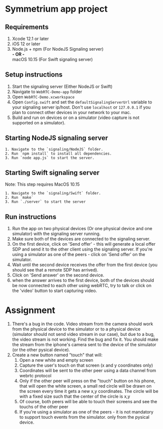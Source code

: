 # Symmetrium app project 

## Requirements
1. Xcode 12.1 or later
2. iOS 12 or later
3. Node.js + npm (For NodeJS Signaling server)  
**- OR -**  
macOS 10.15 (For Swift signaling server)

## Setup instructions
1. Start the signaling server (Either NodeJS or Swift)
2. Navigate to `WebRTC-Demo-app` folder
3. Open `WebRTC-Demo.xcworkspace`
4. Open `Config.swift` and set the `defaultSignalingServerUrl` variable to your signaling server ip/host. Don't use `localhost` or `127.0.0.1` if you plan to connect other devices in your network to your mac.
5. Build and run on devices or on a simulator (video capture is not supported on a simulator).

## Starting NodeJS signaling server
    1. Navigate to the `signaling/NodeJS` folder.
    2. Run `npm install` to install all dependencies.
    3. Run `node app.js` to start the server.


## Starting Swift signaling server
Note: This step requires MacOS 10.15

    1. Navigate to the `signaling/Swift` folder.
    2. Run `make`
    3. Run `./server` to start the server


## Run instructions
1. Run the app on two physical devices (Or one physical device and one simulator) with the signaling server running.
2. Make sure both of the devices are connected to the signaling server.
3. On the first device, click on 'Send offer' - this will generate a local offer SDP and send it to the other client using the signaling server. If you're using a simulator as one of the peers - click on 'Send offer' on the simulator.
4. Wait until the second device receives the offer from the first device (you should see that a remote SDP has arrived).
5. Click on 'Send answer' on the second device.
6. when the answer arrives to the first device, both of the devices should be now connected to each other using webRTC, try to talk or click on the 'video' button to start capturing video.

# Assignment
1. There's a bug in the code. Video stream from the camera should work from the physical device to the simulator or to a physical device (simulator should not send video stream in our case), but due to a bug, the video stream is not working. Find the bug and fix it. You should make the stream from the iphone's camera sent to the device of the simulator (or the other pysical device).
2. Create a new button named "touch" that will:
    1. Open a new white and empty screen
    2. Capture the user's touch on that screen (x and y coordinates only)
    3. Coordinates will be sent to the other peer using a data channel from webrtc protocol
    4. Only if the other peer will press on the "touch" button on his phone, that will open the white screen, a small red circle will be drawn on the screen every time it gets a new x,y coordinates. The circle will be with a fixed size such that the center of the circle is x,y
    5. Of course, both peers will be able to touch their screens and see the touchs of the other peer
    6. If you're using a simulator as one of the peers - it is not mandatory to support touch events from the simulator. only from the pysical device.
    
